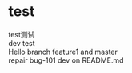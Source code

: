 # test
test测试<br>
dev test<br>
Hello branch feature1 and master<br>
repair bug-101
dev on README.md <br>

